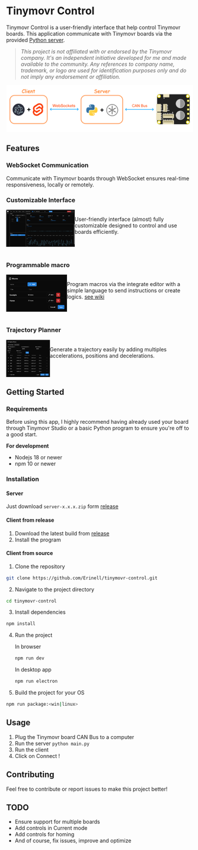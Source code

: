 # Tinymovr Control
Tinymovr Control is a user-friendly interface that help control Tinymovr boards. This application communicate with Tinymovr boards via the provided [Python server](server).

>*This project is not affiliated with or endorsed by the Tinymovr company. It's an independent initiative developed for me and made available to the community.
Any references to company name, trademark, or logo are used for identification purposes only and do not imply any endorsement or affiliation.*

![Coms](docs/coms.png?raw=true)

## Features

### WebSocket Communication
Communicate with Tinymovr boards through WebSocket ensures real-time responsiveness, locally or remotely.

### Customizable Interface
<img align="left" height="100" src="docs/overview.png?raw=true">
</br>
User-friendly interface (almost) fully customizable designed to control and use boards efficiently.

</br></br>

### Programmable macro
<img align="left" height="100" src="docs/macros.png?raw=true">
</br>
Program macros via the integrate editor with a simple language to send instructions or create logics. <a href="https://github.com/Erinell/tinymovr-control/wiki/Macros-interpreter">see wiki</a>

</br></br>

### Trajectory Planner 
<img align="left" height="100" src="docs/trajectory-planner.png?raw=true">
</br>
Generate a trajectory easily by adding multiples accelerations, positions and decelerations.

</br></br>

## Getting Started
### Requirements
Before using this app, I highly recommend having already used your board through Tinymovr Studio or a basic Python program to ensure you're off to a good start.

**For development**
- Nodejs 18 or newer
- npm 10 or newer

### Installation
#### Server
Just download `server-x.x.x.zip` form [release](https://github.com/Erinell/tinymovr-control/releases)

#### Client from release
1. Download the latest build from [release](https://github.com/Erinell/tinymovr-control/releases)
2. Install the program

#### Client from source
1. Clone the repository
```bash
git clone https://github.com/Erinell/tinymovr-control.git
```

2. Navigate to the project directory
```bash
cd tinymovr-control
```

3. Install dependencies
```bash
npm install
```

4. Run the project

    In browser
    ```bash
    npm run dev
    ```
    In desktop app
    ```bash
    npm run electron
    ```

5. Build the project for your OS
```bash
npm run package:<win|linux>
```

## Usage
1. Plug the Tinymovr board CAN Bus to a computer
2. Run the server `python main.py`
3. Run the client
4. Click on Connect !

## Contributing
Feel free to contribute or report issues to make this project better!

## TODO
- Ensure support for multiple boards
- Add controls in Current mode
- Add controls for homing
- And of course, fix issues, improve and optimize